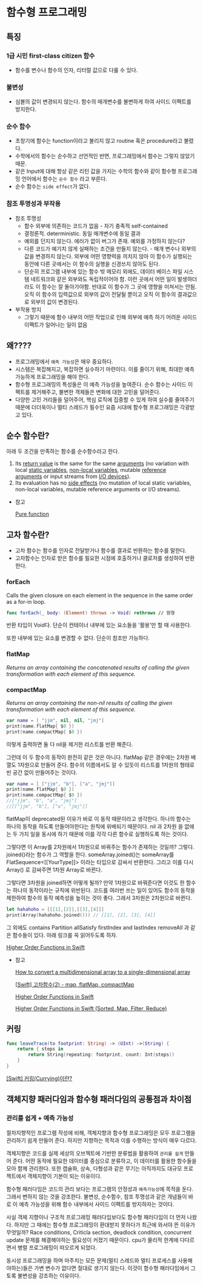# 함수형 프로그래밍

## 특징

### 1급 시민 first-class citizen 함수
- 함수를 변수나 함수의 인자, 리터럴 값으로 다룰 수 있다.

### 불변성
- 심볼의 값이 변경되지 않는다. 함수의 매개변수를 불변하게 하여 사이드 이펙트를 방지한다.

### 순수 함수
- 초창기에 함수는 function이라고 불리지 않고 routine 혹은 procedure라고 불렸다.
- 수학에서의 함수는 순수하고 선언적인 반면, 프로그래밍에서 함수는 그렇지 않았기 때문.
- 같은 Input에 대해 항상 같은 리턴 값을 가지는 수학의 함수와 같이 함수형 프로그래밍 언어에서 함수는 `순수 함수` 라고 부른다.
- 순수 함수는 `side effect`가 없다.

### 참조 투명성과 부작용
- 참조 투명성
    - 함수 외부에 의존하는 코드가 없음 - 자기 충족적 self-contained
    - 결정론적. deterministic. 동일 매개변수에 동일 결과
    - 예외를 던지지 않는다. 에러가 없이 버그가 존재. 예외를 가정하지 않는다?
    - 다른 코드가 예기치 않게 실패하는 조건을 만들지 않는다. - 매개 변수나 외부의 값을 변경하지 않는다. 외부에 어떤 영향력을 끼치지 않아 이 함수가 실행되는 동안에 다른 곳에서는 이 함수의 실행을 신경쓰지 않아도 된다. 
    - 단순히 프로그램 내부에 있는 함수 밖 메모리 외에도, 데이터 베이스 파일 시스템 네트워크와 같은 외부와도 독립적이어야 함. 이런 곳에서 어떤 일이 발생하더라도 이 함수는 잘 돌아가야함. 반대로 이 함수가 그 곳에 영향을 미쳐서는 안됨. 오직 이 함수의 입력값으로 외부의 값이 전달될 뿐이고 오직 이 함수의 결과값으로 외부의 값이 변경된다.
- 부작용 방지
    - 그렇기 때문에 함수 내부의 어떤 작업으로 인해 외부에 예측 하기 어려운 사이드 이펙트가 일어나는 일이 없음

## 왜????
- 프로그래밍에서 `예측 가능성`은 매우 중요하다. 
- 시스템은 복잡해지고, 복잡하면 실수하기 마련이다. 이를 줄이기 위해, 최대한 예측 가능하게 프로그래밍을 해야 한다. 
- 함수형 프로그래밍의 특성들은 이 예측 가능성을 높여준다. 순수 함수는 사이드 이펙트를 제거해주고, 불변한 객체들은 변화에 대한 고민을 덜어준다.
- 다양한 고민 거리들을 덜어주어, 핵심 로직에 집중할 수 있게 하여 실수를 줄여주기 때문에 더더욱이나 멀티 스레드가 필수인 요즘 시대에 함수형 프로그래밍은 각광받고 있다.

## 순수 함수란?
아래 두 조건을 만족하는 함수를 순수함수라고 한다. 

1. Its [return value](https://en.wikipedia.org/wiki/Return_statement) is the same for the same [arguments](https://en.wikipedia.org/wiki/Argument_of_a_function) (no variation with local [static variables](https://en.wikipedia.org/wiki/Static_variable), [non-local variables](https://en.wikipedia.org/wiki/Non-local_variable), mutable [reference arguments](https://en.wikipedia.org/wiki/Value_type_and_reference_type) or input streams from [I/O devices](https://en.wikipedia.org/wiki/Input/output)).
2. Its evaluation has no [side effects](https://en.wikipedia.org/wiki/Side_effect_(computer_science)) (no mutation of local static variables, non-local variables, mutable reference arguments or I/O streams).
- 참고
    
    [Pure function](https://en.wikipedia.org/wiki/Pure_function)

## 고차 함수란?
- 고차 함수는 함수를 인자로 전달받거나 함수를 결과로 반환하는 함수를 말한다.
- 고차함수는 인자로 받은 함수를 필요한 시점에 호출하거나 클로저를 생성하여 반환한다.

### forEach

Calls the given closure on each element in the sequence in the same order as a for-in loop.

```swift
func forEach(_ body: (Element) throws -> Void) rethrows // 원형
```

반환 타입이 Void다. 단순이 컨테이너 내부에 있는 요소들을 '활용'만 할 때 사용한다. 

또한 내부에 있는 요소를 변경할 수 없다. 단순이 참조만 가능하다. 


### flatMap

*Returns an array containing the concatenated results of calling the given transformation with each element of this sequence.*

### compactMap

*Returns an array containing the non-nil results of calling the given transformation with each element of this sequence.*

```swift
var name = [ "jjm", nil, nil, "jmj"]
print(name.flatMap{ $0 })
print(name.compactMap{ $0 })
```

이렇게 출력하면 둘 다 nil을 제거한 리스트를 반환 해준다. 

그런데 이 두 함수의 동작이 완전히 같은 것은 아니다. flatMap 같은 경우에는 2차원 배열도 1차원으로 만들어 준다. 함수의 이름에서도 알 수 있듯이 리스트를 1차원의 형태로 빈 공간 없이 만들어주는 것이다. 

```swift
var name = [ ["jjm", "b"], ["a", "jmj"]]
print(name.flatMap{ $0 })
print(name.compactMap{ $0 })
//["jjm", "b", "a", "jmj"]
//[["jjm", "b"], ["a", "jmj"]]
```

flatMap이 deprecated된 이유가 바로 이 동작 때문이라고 생각한다. 하나의 함수는 하나의 동작을 하도록 만들어야한다는 원칙에 위배되기 때문이다. nil 과 2차원 을 없애는 두 가지 일을 동시에 하기 때문에 이를 각각 다른 함수로 실행하도록 하는 것이다. 

그렇다면 이 Array를 2차원에서 1차원으로 바꿔주는 함수가 존재하는 것일까? 그렇다. joined()라는 함수가 그 역할을 한다.  someArray.joined()는  someArray를 FlatSequence<[[YourType]]> 이라는 타입으로 감싸서 반환한다. 그리고 이를 다시 Array() 로 감싸주면 1차원 Array로 바뀐다. 

그렇다면 3차원을 joined하면 어떻게 될까? 만약 1차원으로 바꿔준다면 이것도 한 함수는 하나의 동작이라는 규칙에 위반된다. 코드를 여러번 쓰는 일이 있어도 함수의 동작을 제한하여 함수의 동작 예측성을 높히는 것이 좋다. 그래서 3차원은 2차원으로 바뀐다. 

```swift
let hahahoho = [[[1],[2]],[[3],[4]]]
print(Array(hahahoho.joined())) // [[1], [2], [3], [4]]
```

그 외에도 contains Partition allSatisfy firstIndex and lastIndex removeAll 과 같은 함수들이 있다. 아래 링크를 꼭 읽어두도록 하자. 

[Higher Order Functions in Swift](https://medium.com/if-let-swift-programming/higher-order-functions-in-swift-d8175243d0ee#:~:text=Higher%20order%20functions%20are%20simply%20functions%20that%20can%20either%20accept,or%20return%20a%20function%2Fclosure.&text=Those%20function%20are%20Map%2C%20Filter,%2C%20Chaining%2C%20Contains%2C%20Partition)

- 참고
    
    [How to convert a multidimensional array to a single-dimensional array](https://www.hackingwithswift.com/example-code/language/how-to-convert-a-multidimensional-array-to-a-single-dimensional-array)
    
    [[Swift] 고차함수(2) - map, flatMap, compactMap](https://jinshine.github.io/2018/12/14/Swift/22.%EA%B3%A0%EC%B0%A8%ED%95%A8%EC%88%98(2)%20-%20map,%20flatMap,%20compactMap/)
    
    [Higher Order Functions in Swift](https://medium.com/if-let-swift-programming/higher-order-functions-in-swift-d8175243d0ee#:~:text=Higher%20order%20functions%20are%20simply%20functions%20that%20can%20either%20accept,or%20return%20a%20function%2Fclosure.&text=Those%20function%20are%20Map%2C%20Filter,%2C%20Chaining%2C%20Contains%2C%20Partition)
    
    [Higher Order Functions in Swift (Sorted, Map, Filter, Reduce)](https://medium.com/@Dougly/higher-order-functions-in-swift-sorted-map-filter-reduce-dff60b5b6adf)

## 커링
```swift
func leaveTrace(to footprint: String) -> (UInt) ->(String) {
    return { steps in
        return String(repeating: footprint, count: Int(steps))
    }
}
```

[[Swift] 커링(Currying)이란?](https://jusung.github.io/Currying/)

## 객체지향 패러다임과 함수형 패러다임의 공통점과 차이점

### 관리를 쉽게 + 예측 가능성

절차지향적인 프로그램 작성에 비해, 객체지향과 함수형 프로그래밍은 모두 프로그램을 관리하기 쉽게 만들어 준다. 하지만 지향하는 목적과 이를 수행하는 방식이 매우 다르다. 

객체지향은 코드를 실제 세상의 오브젝트에 기반한 분류법을 활용하여 `관리를 쉽게` 만들어 준다. 어떤 동작에 필요한 데이터를 중심으로 분류하고, 이 데이터를 활용한 함수들을 모아 함께 관리한다. 또한 캡슐화, 상속, 다형성과 같은 무기는 아직까지도 대규모 프로젝트에서 객체지향이 기본이 되는 이유이다. 

함수형 패러다임은 코드의 관리 보다는 프로그램의 안정성과 `예측가능성`에 목적을 둔다. 그래서 변하지 않는 것을 강조한다. 불변성, 순수함수, 참조 투명성과 같은 개념들이 바로 이 예측 가능성을 위해 함수 내부에서 사이드 이펙트를 방지하자는 것이다. 

사실 객체 지향이나 구조적 프로그래밍 패러다임보다도 함수형 패러다임이 더 먼저 나왔다. 하지만 그 때에는 함수형 프로그래밍이 환대받지 못하다가 최근에 와서야 뜬 이유가 무엇일까? Race conditions, Criticla section, deadlock condition, concurrent update 문제를 해결해야하는 필요성이 커졌기 때문이다. cpu가 물리적 한계에 다다르면서 병렬 프로그래밍이 떠오르게 되었다. 

동시성 프로그래밍을 하며 마주치는 모든 문제(멀티 스레드와 멀티 프로세스를 사용해야하는)들은 가변 변수가 없다면 절대로 생기지 않는다.  이것이 함수형 패러다임에서 그토록 불변성을 강조하는 이유이다.
